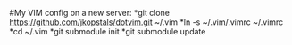 #My VIM config
on a new server:
*git clone https://github.com/jkopstals/dotvim.git ~/.vim
*ln -s ~/.vim/.vimrc ~/.vimrc
*cd ~/.vim
*git submodule init
*git submodule update
